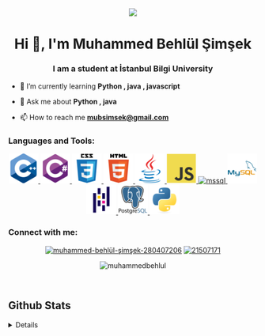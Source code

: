<div align="center"> <img src="https://github.com/MuhammedBehlul/MuhammedBehlul/assets/131232831/546d48b9-69a2-45bc-8f20-6aa4ae48a580" align="center" style="width: 15%" /> </div>
<h1 align="center">Hi 👋, I'm Muhammed Behlül Şimşek</h1>
<h3 align="center">I am a student at İstanbul Bilgi University</h3>



- 🌱 I’m currently learning **Python , java , javascript**

- 💬 Ask me about **Python , java**

- 📫 How to reach me **mubsimsek@gmail.com**


<h3 align="left">Languages and Tools:</h3>
<p align="center"> <a href="https://www.w3schools.com/cpp/" target="_blank" rel="noreferrer"> <img src="https://raw.githubusercontent.com/devicons/devicon/master/icons/cplusplus/cplusplus-original.svg" alt="cplusplus" width="60" height="60"/> </a> <a href="https://www.w3schools.com/cs/" target="_blank" rel="noreferrer"> <img src="https://raw.githubusercontent.com/devicons/devicon/master/icons/csharp/csharp-original.svg" alt="csharp" width="60" height="60"/> </a> <a href="https://www.w3schools.com/css/" target="_blank" rel="noreferrer"> <img src="https://raw.githubusercontent.com/devicons/devicon/master/icons/css3/css3-original-wordmark.svg" alt="css3" width="60" height="60"/> </a> <a href="https://www.w3.org/html/" target="_blank" rel="noreferrer"> <img src="https://raw.githubusercontent.com/devicons/devicon/master/icons/html5/html5-original-wordmark.svg" alt="html5" width="60" height="60"/> </a> <a href="https://www.java.com" target="_blank" rel="noreferrer"> <img src="https://raw.githubusercontent.com/devicons/devicon/master/icons/java/java-original.svg" alt="java" width="60" height="60"/> </a> <a href="https://developer.mozilla.org/en-US/docs/Web/JavaScript" target="_blank" rel="noreferrer"> <img src="https://raw.githubusercontent.com/devicons/devicon/master/icons/javascript/javascript-original.svg" alt="javascript" width="60" height="60"/> </a> <a href="https://www.microsoft.com/en-us/sql-server" target="_blank" rel="noreferrer"> <img src="https://www.svgrepo.com/show/303229/microsoft-sql-server-logo.svg" alt="mssql" width="60" height="60"/> </a> <a href="https://www.mysql.com/" target="_blank" rel="noreferrer"> <img src="https://raw.githubusercontent.com/devicons/devicon/master/icons/mysql/mysql-original-wordmark.svg" alt="mysql" width="60" height="60"/> </a> <a href="https://pandas.pydata.org/" target="_blank" rel="noreferrer"> <img src="https://raw.githubusercontent.com/devicons/devicon/2ae2a900d2f041da66e950e4d48052658d850630/icons/pandas/pandas-original.svg" alt="pandas" width="60" height="60"/> </a> <a href="https://www.postgresql.org" target="_blank" rel="noreferrer"> <img src="https://raw.githubusercontent.com/devicons/devicon/master/icons/postgresql/postgresql-original-wordmark.svg" alt="postgresql" width="60" height="60"/> </a> <a href="https://www.python.org" target="_blank" rel="noreferrer"> <img src="https://raw.githubusercontent.com/devicons/devicon/master/icons/python/python-original.svg" alt="python" width="60" height="60"/> </a> </p>




<h3 align="left">Connect with me:</h3>
<p align="center">
<a href="https://linkedin.com/in/muhammed-behlül-şimşek-280407206" target="blank"><img align="center" src="https://raw.githubusercontent.com/rahuldkjain/github-profile-readme-generator/master/src/images/icons/Social/linked-in-alt.svg" alt="muhammed-behlül-şimşek-280407206" height="30" width="40" /></a>
<a href="https://stackoverflow.com/users/21507171" target="blank"><img align="center" src="https://raw.githubusercontent.com/rahuldkjain/github-profile-readme-generator/master/src/images/icons/Social/stack-overflow.svg" alt="21507171" height="30" width="40" /></a>
</p>

<p align="center"> <img src="https://komarev.com/ghpvc/?username=muhammedbehlul&label=Profile%20views&color=0e75b6&style=flat" alt="muhammedbehlul" /> </p>

<br/>  


## Github Stats  
<details>
<div align="center">
<p>
<img src="https://github-readme-stats.vercel.app/api?username=MuhammedBehlul&show_icons=true&count_private=true&hide_border=true" align="left" />
</p>
</div>
<div align="center">
<div align="center"><img src="https://github-readme-stats.vercel.app/api/top-langs/?username=MuhammedBehlul&hide_border=true&layout=compact" align="center" />
</p>
</div>
</details>
</div>  
<br/>  




